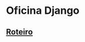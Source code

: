 # Oficina Django

## <a href="https://pushy-telescope-d0b.notion.site/Oficina-Django-22662ef0d2f0483d9a2b5b2df616ed50">Roteiro</a>
